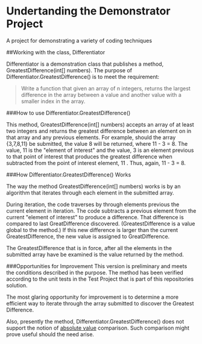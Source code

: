 # Undertanding the Demonstrator Project
A project for demonstrating a variety of coding techniques

##Working with the class, Differentiator

Differentiator is a demonstration class that publishes a method, GreatestDifference(int[] numbers). The purpose of Differentiator.GreatestDifference() is to meet the requirement:

> Write a function that given an array of n integers, returns the largest difference in the array between a value and another value with a smaller index in the array.

###How to use Differentiator.GreatestDifference()

This method, GreatestDifference(int[] numbers) accepts an array of at least two integers and returns the greatest difference between an element on in that array and any previous elements. For example, should the array {3,7,8,11} be submitted, the value 8 will be returned, where 11 - 3 = 8. The value, 11 is the "element of interest" and the value, 3 is an element previous to that point of interest that produces the greatest difference when subtracted from the point of interest element, 11 . Thus, again, 11 - 3 = 8.


###How Differentiator.GreatestDifference() Works

The way the method GreatestDifference(int[] numbers) works is by an algorithm that iterates through each element in the submitted array. 


During iteration, the code traverses by through elements previous the current element in iteration. The code subtracts a previous element from the current "element of interest" to produce a difference. That difference is compared to last GreatDifference discovered. (GreatestDifference is a value global to the method.) If this new difference is larger than the current GreatestDifference, the new value is assigned to GreatDifference.

The GreatestDifference that is in force, after all the elements in the submitted array have be examined is the value returned by the method.

###Opportunities for Improvement
This version is preliminary and meets the conditions described in the purpose. The method has been verified according to the unit tests in the Test Project that is part of this repositories solution.

The most glaring opportunity for improvement is to determine a more efficient way to iterate through the array submitted to discover the Greatest Difference.

Also, presently the method, Differentiator.GreatestDifference() does not support the notion of [absolute value](https://www.mathsisfun.com/numbers/absolute-value.html) comparison. Such comparison might prove useful should the need arise.
